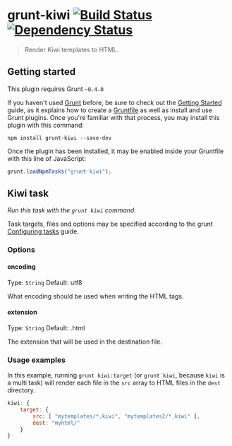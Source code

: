 # grunt-kiwi [![Build Status](https://travis-ci.org/gustavohenke/grunt-kiwi.png)](https://travis-ci.org/gustavohenke/grunt-kiwi) [![Dependency Status](https://david-dm.org/gustavohenke/grunt-kiwi.svg)](https://david-dm.org/gustavohenke/grunt-kiwi)
> Render Kiwi templates to HTML.

## Getting started
This plugin requires Grunt `~0.4.0`

If you haven't used [Grunt](http://gruntjs.com/) before, be sure to check out the [Getting Started](http://gruntjs.com/getting-started) guide, as it explains how to create a [Gruntfile](http://gruntjs.com/sample-gruntfile) as well as install and use Grunt plugins. Once you're familiar with that process, you may install this plugin with this command:

```shell
npm install grunt-kiwi --save-dev
```

Once the plugin has been installed, it may be enabled inside your Gruntfile with this line of JavaScript:

```js
grunt.loadNpmTasks("grunt-kiwi");
```

## Kiwi task
_Run this task with the `grunt kiwi` command._

Task targets, files and options may be specified according to the grunt [Configuring tasks](http://gruntjs.com/configuring-tasks) guide.

### Options

#### encoding
Type: `String`
Default: utf8

What encoding should be used when writing the HTML tags.

#### extension
Type: `String`
Default: .html

The extension that will be used in the destination file.

### Usage examples

In this example, running `grunt kiwi:target` (or `grunt kiwi`, because `kiwi` is a multi task) will render each file in the `src` array to HTML files in the `dest` directory.

```js
kiwi: {
    target: {
        src: [ "mytemplates/*.kiwi", "mytemplates2/*.kiwi" ],
        dest: "myhtml/"
    }
}
```
